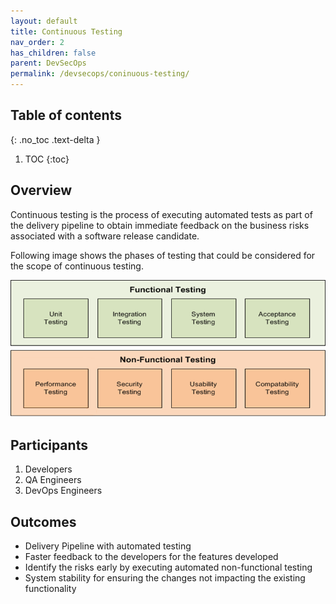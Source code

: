 ```yaml
---
layout: default
title: Continuous Testing
nav_order: 2
has_children: false
parent: DevSecOps
permalink: /devsecops/coninuous-testing/
---
```

## Table of contents
{: .no_toc .text-delta }

1. TOC
{:toc}

## Overview

Continuous testing is the process of executing automated tests as part of the delivery pipeline to obtain immediate feedback on the business risks associated with a software release candidate.

Following image shows the phases of testing that could be considered for the scope of continuous testing.

![](../../assets/images/continuous-testing.png)

## Participants

1. Developers
2. QA Engineers
3. DevOps Engineers

## Outcomes

- Delivery Pipeline with automated testing
- Faster feedback to the developers for the features developed
- Identify the risks early by executing automated non-functional testing
- System stability for ensuring the changes not impacting the existing functionality
